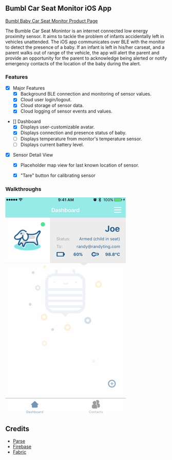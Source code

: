 ## Bumbl Car Seat Monitor iOS App

[Bumbl Baby Car Seat Monitor Product Page](http://www.bumblbaby.com/carsensor)

The Bumble Car Seat Monintor is an internet connected low energy proximity sensor.  It aims to tackle the problem of infants accidentally left in vehicles unattended.  The iOS app communicates over BLE with the monitor to detect the presence of a baby.  If an infant is left in his/her carseat, and a parent walks out of range of the vehicle, the app will alert the parent and provide an opportunity for the parent to acknowledge being alerted or notify emergency contacts of the location of the baby during the alert.

### Features

- [x] Major Features
   - [x] Background BLE connection and monitoring of sensor values.
   - [x] Cloud user login/logout.
   - [x] Cloud storage of sensor data.
   - [x] Cloud logging of sensor events and values.
- [] Dashboard
   - [x] Displays user-customizable avatar.
   - [x] Displays connection and presence status of baby.
   - [ ] Displays temperature from monitor's temperature sensor.
   - [ ] Displays current battery level.
- [x] Sensor Detail View
   - [x] Placeholder map view for last known location of sensor.
   - [x] "Tare" button for calibrating sensor


### Walkthroughs

![Video Walkthrough - Adding Sensor](170427_BumblWalkthrough_AddingSensor.gif)

Credits
---------
* [Parse](http://parseplatform.org/)
* [Firebase](https://firebase.google.com/)
* [Fabric](https://get.fabric.io/)
